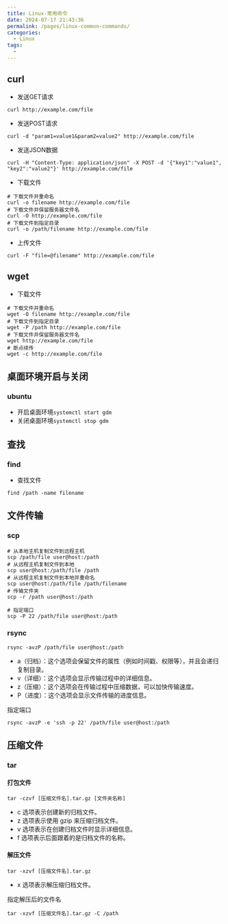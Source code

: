 ```yaml
---
title: Linux-常用命令
date: 2024-07-17 21:43:36
permalink: /pages/linux-common-commands/
categories:
  - Linux
tags:
  - 
---
```


## curl

- 发送GET请求

```shell
curl http://example.com/file
```

- 发送POST请求

```shell
curl -d "param1=value1&param2=value2" http://example.com/file
```

- 发送JSON数据

```shell
curl -H "Content-Type: application/json" -X POST -d '{"key1":"value1", "key2":"value2"}' http://example.com/file
```

- 下载文件

```shell
# 下载文件并重命名
curl -o filename http://example.com/file
# 下载文件并保留服务器文件名
curl -O http://example.com/file
# 下载文件到指定目录
curl -o /path/filename http://example.com/file

```

- 上传文件

```shell
curl -F "file=@filename" http://example.com/file
```

## wget

- 下载文件

```shell
# 下载文件并重命名
wget -O filename http://example.com/file
# 下载文件到指定目录
wget -P /path http://example.com/file
# 下载文件并保留服务器文件名
wget http://example.com/file
# 断点续传
wget -c http://example.com/file

```

## 桌面环境开启与关闭

### ubuntu
- 开启桌面环境`systemctl start gdm`
- 关闭桌面环境`systemctl stop gdm`


## 查找

### find

- 查找文件

```shell
find /path -name filename
```

## 文件传输

### scp

```shell
# 从本地主机复制文件到远程主机
scp /path/file user@host:/path
# 从远程主机复制文件到本地
scp user@host:/path/file /path
# 从远程主机复制文件到本地并重命名
scp user@host:/path/file /path/filename
# 传输文件夹
scp -r /path user@host:/path

# 指定端口
scp -P 22 /path/file user@host:/path
```

### rsync

```
rsync -avzP /path/file user@host:/path
```

- a（归档）：这个选项会保留文件的属性（例如时间戳、权限等），并且会递归复制目录。
- v（详细）：这个选项会显示传输过程中的详细信息。
- z（压缩）：这个选项会在传输过程中压缩数据，可以加快传输速度。
- P（进度）：这个选项会显示文件传输的进度信息。

指定端口

```shell
rsync -avzP -e 'ssh -p 22' /path/file user@host:/path
```

## 压缩文件

### tar

#### 打包文件

```shell
tar -czvf [压缩文件名].tar.gz [文件夹名称]

```

- c 选项表示创建新的归档文件。
- z 选项表示使用 gzip 来压缩归档文件。
- v 选项表示在创建归档文件时显示详细信息。
- f 选项表示后面跟着的是归档文件的名称。

#### 解压文件

```shell
tar -xzvf [压缩文件名].tar.gz
```

- x 选项表示解压缩归档文件。

指定解压后的文件名

```shell
tar -xzvf [压缩文件名].tar.gz -C /path
```
